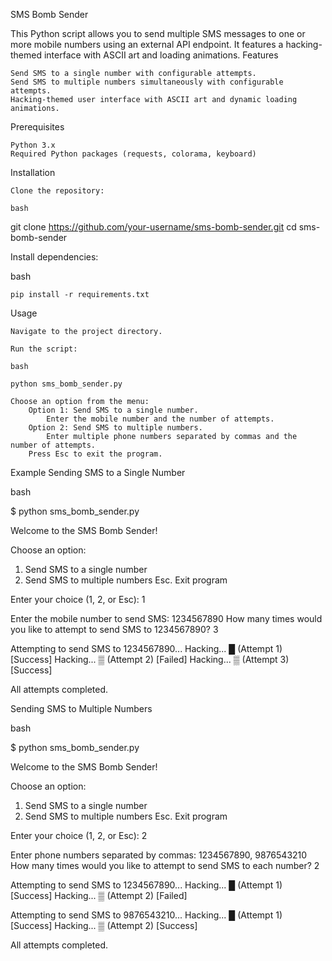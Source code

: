 SMS Bomb Sender

This Python script allows you to send multiple SMS messages to one or more mobile numbers using an external API endpoint. It features a hacking-themed interface with ASCII art and loading animations.
Features

    Send SMS to a single number with configurable attempts.
    Send SMS to multiple numbers simultaneously with configurable attempts.
    Hacking-themed user interface with ASCII art and dynamic loading animations.

Prerequisites

    Python 3.x
    Required Python packages (requests, colorama, keyboard)

Installation

    Clone the repository:

    bash

git clone https://github.com/your-username/sms-bomb-sender.git
cd sms-bomb-sender

Install dependencies:

bash

    pip install -r requirements.txt

Usage

    Navigate to the project directory.

    Run the script:

    bash

    python sms_bomb_sender.py

    Choose an option from the menu:
        Option 1: Send SMS to a single number.
            Enter the mobile number and the number of attempts.
        Option 2: Send SMS to multiple numbers.
            Enter multiple phone numbers separated by commas and the number of attempts.
        Press Esc to exit the program.

Example
Sending SMS to a Single Number

bash

$ python sms_bomb_sender.py

Welcome to the SMS Bomb Sender!

Choose an option:
1. Send SMS to a single number
2. Send SMS to multiple numbers
Esc. Exit program

Enter your choice (1, 2, or Esc): 1

Enter the mobile number to send SMS: 1234567890
How many times would you like to attempt to send SMS to 1234567890? 3

Attempting to send SMS to 1234567890...
Hacking... █ (Attempt 1)  [Success]
Hacking... ▒ (Attempt 2)  [Failed]
Hacking... ▒ (Attempt 3)  [Success]

All attempts completed.

Sending SMS to Multiple Numbers

bash

$ python sms_bomb_sender.py

Welcome to the SMS Bomb Sender!

Choose an option:
1. Send SMS to a single number
2. Send SMS to multiple numbers
Esc. Exit program

Enter your choice (1, 2, or Esc): 2

Enter phone numbers separated by commas: 1234567890, 9876543210
How many times would you like to attempt to send SMS to each number? 2

Attempting to send SMS to 1234567890...
Hacking... █ (Attempt 1)  [Success]
Hacking... ▒ (Attempt 2)  [Failed]

Attempting to send SMS to 9876543210...
Hacking... █ (Attempt 1)  [Success]
Hacking... ▒ (Attempt 2)  [Success]

All attempts completed.
